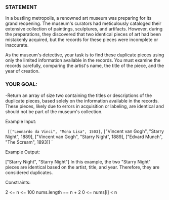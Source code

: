 ### STATEMENT

In a bustling metropolis, a renowned art museum was preparing for its grand reopening. The museum's curators had meticulously cataloged their extensive collection of paintings, sculptures, and artifacts. However, during the preparations, they discovered that two identical pieces of art had been mistakenly acquired, but the records for these pieces were incomplete or inaccurate.

As the museum's detective, your task is to find these duplicate pieces using only the limited information available in the records. You must examine the records carefully, comparing the artist's name, the title of the piece, and the year of creation.

### YOUR GOAL:

-Return an array of size two containing the titles or descriptions of the duplicate pieces, based solely on the information available in the records. These pieces, likely due to errors in acquisition or labeling, are identical and should not be part of the museum's collection.

Example Input:

` [["Leonardo da Vinci", "Mona Lisa", 1503],`
 ["Vincent van Gogh", "Starry Night", 1889],
 ["Vincent van Gogh", "Starry Night", 1889],
 ["Edvard Munch", "The Scream", 1893]] `

Example Output:

["Starry Night", "Starry Night"]
In this example, the two "Starry Night" pieces are identical based on the artist, title, and year. Therefore, they are considered duplicates.

Constraints:

2 <= n <= 100
nums.length == n + 2
0 <= nums[i] < n
